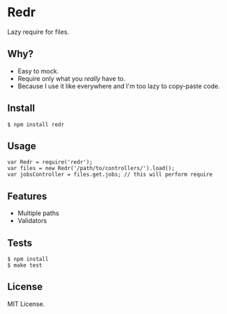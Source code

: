 # Redr

Lazy require for files.

## Why?

- Easy to mock.
- Require only what you *really* have to.
- Because I use it like everywhere and I'm too lazy to copy-paste code.

## Install
	
	$ npm install redr

## Usage

	var Redr = require('redr');
	var files = new Redr('/path/to/controllers/').load();
	var jobsController = files.get.jobs; // this will perform require

## Features

- Multiple paths
- Validators

## Tests
	
	$ npm install
	$ make test

## License

MIT License.